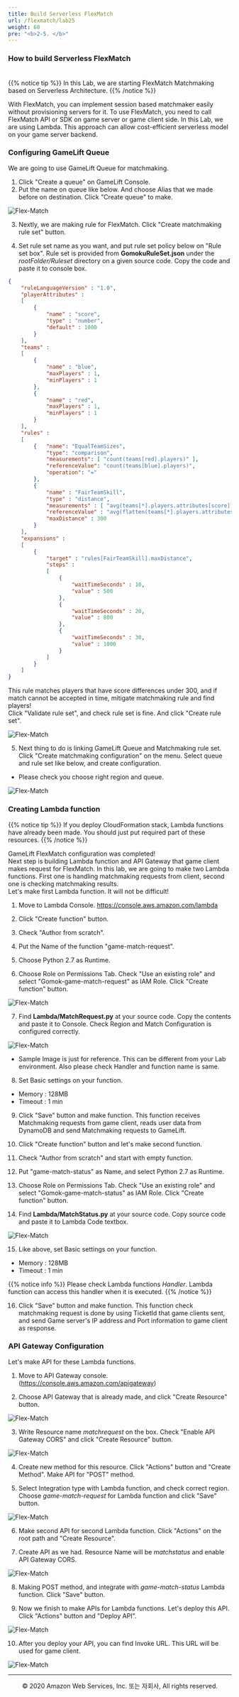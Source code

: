 ```yaml
---
title: Build Serverless FlexMatch
url: /flexmatch/lab25
weight: 60
pre: "<b>2-5. </b>"
---
```


### How to build Serverless FlexMatch<br/><br/>

{{% notice tip %}}
In this Lab, we are starting FlexMatch Matchmaking based on Serverless Architecture.
{{% /notice %}}

With FlexMatch, you can implement session based matchmaker easily without provisioning servers for it.
To use FlexMatch, you need to call FlexMatch API or SDK on game server or game client side.
In this Lab, we are using Lambda. This approach can allow cost-efficient serverless model on your game server backend.

### Configuring GameLift Queue

We are going to use GameLift Queue for matchmaking.

1. Click "Create a queue" on GameLift Console.
2. Put the name on queue like below. And choose Alias that we made before on destination. Click "Create queue" to make.

![Flex-Match](./images/FlexMatch-1[en].png)

3. Nextly, we are making rule for FlexMatch. Click "Create matchmaking rule set" button.

4. Set rule set name as you want, and put rule set policy below on "Rule set box". Rule set is provided from **GomokuRuleSet.json** under the *rootFolder/Ruleset* directory on a given source code. Copy the code and paste it to console box.

```json
{
    "ruleLanguageVersion" : "1.0",
    "playerAttributes" :
    [
        {
            "name" : "score",
            "type" : "number",
            "default" : 1000
        }
    ],
    "teams" :
    [
        {
            "name" : "blue",
            "maxPlayers" : 1,
            "minPlayers" : 1
        },
        {
            "name" : "red",
            "maxPlayers" : 1,
            "minPlayers" : 1
        }
    ],
    "rules" :
    [
        {   "name": "EqualTeamSizes",
            "type": "comparison",
            "measurements": [ "count(teams[red].players)" ],
            "referenceValue": "count(teams[blue].players)",
            "operation": "="
        },
        {
            "name" : "FairTeamSkill",
            "type" : "distance",
            "measurements" : [ "avg(teams[*].players.attributes[score])" ],
            "referenceValue" : "avg(flatten(teams[*].players.attributes[score]))",
            "maxDistance" : 300
        }
    ],
    "expansions" :
    [
        {
            "target" : "rules[FairTeamSkill].maxDistance",
            "steps" :
            [
                {
                    "waitTimeSeconds" : 10,
                    "value" : 500
                },
                {
                    "waitTimeSeconds" : 20,
                    "value" : 800
                },
                {
                    "waitTimeSeconds" : 30,
                    "value" : 1000
                }
            ]
        }
    ]
}
```

This rule matches players that have score differences under 300, and if match cannot be accepted in time, mitigate matchmaking rule and find players!    
Click "Validate rule set", and check rule set is fine. And click "Create rule set".

![Flex-Match](./images/FlexMatch-2[en].png)

5. Next thing to do is linking GameLift Queue and Matchmaking rule set. Click "Create matchmaking configuration" on the menu. Select queue and rule set like below, and create configuration.

* Please check you choose right region and queue.

![Flex-Match](./images/FlexMatch-3[en].png)


### Creating Lambda function

{{% notice tip %}}
If you deploy CloudFormation stack, Lambda functions have already been made. You should just put required part of these resources.
{{% /notice %}}

GameLift FlexMatch configuration was completed!    
Next step is building Lambda function and API Gateway that game client makes request for FlexMatch.
In this lab, we are going to make two Lambda functions. First one is handling matchmaking requests from client, second one is checking matchmaking results.    
Let's make first Lambda function. It will not be difficult!

1. Move to Lambda Console. https://console.aws.amazon.com/lambda

2. Click "Create function" button.

3. Check "Author from scratch".

4. Put the Name of the function "game-match-request".

5. Choose Python 2.7 as Runtime.

6. Choose Role on Permissions Tab. Check "Use an existing role" and select "Gomok-game-match-request" as IAM Role. Click "Create function" button.

![Flex-Match](./images/FlexMatch-4[en].png)

7. Find **Lambda/MatchRequest.py** at your source code. Copy the contents and paste it to Console. Check Region and Match Configuration is configured correctly.

![Flex-Match](./images/FlexMatch-5.png)

* Sample Image is just for reference. This can be different from your Lab environment. Also please check Handler and function name is same.

8. Set Basic settings on your function.
- Memory : 128MB
- Timeout : 1 min

9. Click "Save" button and make function. This function receives Matchmaking requests from game client, reads user data from DynamoDB and send Matchmaking requests to GameLift.

10. Click "Create function" button and let's make second function.

11. Check "Author from scratch" and start with empty function.

12. Put "game-match-status" as Name, and select Python 2.7 as Runtime.

13. Choose Role on Permissions Tab. Check "Use an existing role" and select "Gomok-game-match-status" as IAM Role. Click "Create function" button.

14. Find **Lambda/MatchStatus.py** at your source code. Copy source code and paste it to Lambda Code textbox.

![Flex-Match](./images/FlexMatch-6[en].png)

15. Like above, set Basic settings on your function.
- Memory : 128MB
- Timeout : 1 min

{{% notice info %}}
Please check Lambda functions *Handler*. Lambda function can access this handler when it is executed.
{{% /notice %}}

16. Click "Save" button and make function. This function check matchmaking request is done by using TicketId that game clients sent, and send Game server's IP address and Port information to game client as response.


### API Gateway Configuration

Let's make API for these Lambda functions.

1. Move to API Gateway console. (https://console.aws.amazon.com/apigateway)

2. Choose API Gateway that is already made, and click "Create Resource" button.

![Flex-Match](./images/FlexMatch-7[en].png)

3. Write Resource name *matchrequest* on the box. Check "Enable API Gateway CORS" and click "Create Resource" button.

![Flex-Match](./images/FlexMatch-8[en].png)

4. Create new method for this resource. Click "Actions" button and "Create Method". Make API for "POST" method.

5. Select Integration type with Lambda function, and check correct region. Choose *game-match-request* for Lambda function and click "Save" button.

![Flex-Match](./images/FlexMatch-9[en].png)

6. Make second API for second Lambda function. Click "Actions" on the root path and "Create Resource".

7. Create API as we had. Resource Name will be *matchstatus* and enable API Gateway CORS.

![Flex-Match](./images/FlexMatch-12[en].png)

8. Making POST method, and integrate with *game-match-status* Lambda function. Click "Save" button.

9. Now we finish to make APIs for Lambda functions. Let's deploy this API. Click "Actions" button and "Deploy API".

![Flex-Match](./images/FlexMatch-10[en].png)

10. After you deploy your API, you can find Invoke URL. This URL will be used for game client.

![Flex-Match](./images/FlexMatch-11[en].png)


---
<p align="center">
© 2020 Amazon Web Services, Inc. 또는 자회사, All rights reserved.
</p>

